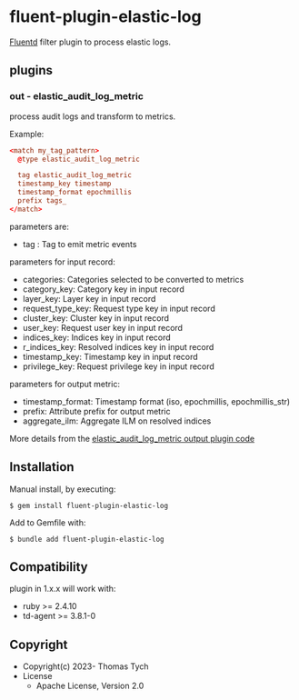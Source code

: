 # fluent-plugin-elastic-log

[Fluentd](https://fluentd.org/) filter plugin to process elastic logs.

## plugins

### out - elastic_audit_log_metric

process audit logs and transform to metrics.

Example:

``` conf
<match my_tag_pattern>
  @type elastic_audit_log_metric

  tag elastic_audit_log_metric
  timestamp_key timestamp
  timestamp_format epochmillis
  prefix tags_
</match>
```

parameters are:
* tag : Tag to emit metric events

parameters for input record:
* categories: Categories selected to be converted to metrics
* category_key: Category key in input record
* layer_key: Layer key in input record
* request_type_key: Request type key in input record
* cluster_key: Cluster key in input record
* user_key: Request user key in input record
* indices_key: Indices key in input record
* r_indices_key: Resolved indices key in input record
* timestamp_key: Timestamp key in input record
* privilege_key: Request privilege key in input record

parameters for output metric:
* timestamp_format: Timestamp format (iso, epochmillis, epochmillis_str)
* prefix: Attribute prefix for output metric
* aggregate_ilm: Aggregate ILM on resolved indices

More details from the
[elastic_audit_log_metric output plugin code](../blob/master/lib/fluent/plugin/out_elastic_audit_log_metric.rb)

## Installation


Manual install, by executing:

    $ gem install fluent-plugin-elastic-log

Add to Gemfile with:

    $ bundle add fluent-plugin-elastic-log

## Compatibility

plugin in 1.x.x will work with:
- ruby >= 2.4.10
- td-agent >= 3.8.1-0

## Copyright

* Copyright(c) 2023- Thomas Tych
* License
  * Apache License, Version 2.0
